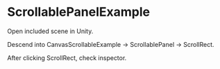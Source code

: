# ScrollablePanelExample
Open included scene in Unity. 

Descend into CanvasScrollableExample -> ScrollablePanel -> ScrollRect. 

After clicking ScrollRect, check inspector.
